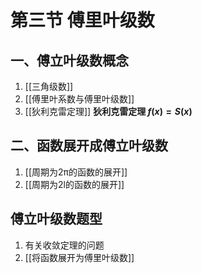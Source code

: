 # 第三节 傅里叶级数

## 一、傅立叶级数概念

1. [[三角级数]]
2. [[傅里叶系数与傅里叶级数]]
3. [[狄利克雷定理]] **狄利克雷定理 $f(x)=S(x)$**

## 二、函数展开成傅立叶级数

1. [[周期为2π的函数的展开]]
2. [[周期为2l的函数的展开]]

## 傅立叶级数题型

1. 有关收敛定理的问题
1. [[将函数展开为傅里叶级数]]

